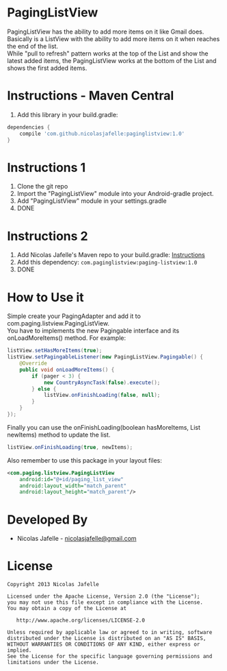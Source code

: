 PagingListView
==============

PagingListView has the ability to add more items on it like Gmail does. Basically is a ListView with the ability to add more items on it when reaches the end of the list.<br>
While "pull to refresh" pattern works at the top of the List and show the latest added items, the PagingListView works at the bottom of the List and shows the first added items.﻿

Instructions - Maven Central
============

1. Add this library in your build.gradle:

```groovy
dependencies {
    compile 'com.github.nicolasjafelle:paginglistview:1.0'
}
```

Instructions 1
============

1. Clone the git repo
2. Import the "PagingListView" module into your Android-gradle project.
3. Add "PagingListView" module in your settings.gradle
4. DONE


Instructions 2
============

1. Add Nicolas Jafelle's Maven repo to your build.gradle: <a href="https://github.com/nicolasjafelle/maven-repo">Instructions</a>
2. Add this dependency: `com.paginglistview:paging-listview:1.0`
3. DONE


How to Use it
================

Simple create your PagingAdapter and add it to com.paging.listview.PagingListView.<br>
You have to implements the new Pagingable interface and its onLoadMoreItems() method. For example:<br>
``` java
listView.setHasMoreItems(true);
listView.setPagingableListener(new PagingListView.Pagingable() {
	@Override
	public void onLoadMoreItems() {
		if (pager < 3) {
			new CountryAsyncTask(false).execute();
		} else {
			listView.onFinishLoading(false, null);
		}
	}
});
```

Finally you can use the onFinishLoading(boolean hasMoreItems, List newItems) method to update the list.
``` java
listView.onFinishLoading(true, newItems);
```
Also remember to use this package in your layout files: 

```xml
<com.paging.listview.PagingListView
	android:id="@+id/paging_list_view"
	android:layout_width="match_parent"
	android:layout_height="match_parent"/>
```

Developed By
================

* Nicolas Jafelle - <nicolasjafelle@gmail.com>


License
================

    Copyright 2013 Nicolas Jafelle

    Licensed under the Apache License, Version 2.0 (the "License");
    you may not use this file except in compliance with the License.
    You may obtain a copy of the License at

       http://www.apache.org/licenses/LICENSE-2.0

    Unless required by applicable law or agreed to in writing, software
    distributed under the License is distributed on an "AS IS" BASIS,
    WITHOUT WARRANTIES OR CONDITIONS OF ANY KIND, either express or implied.
    See the License for the specific language governing permissions and
    limitations under the License.
